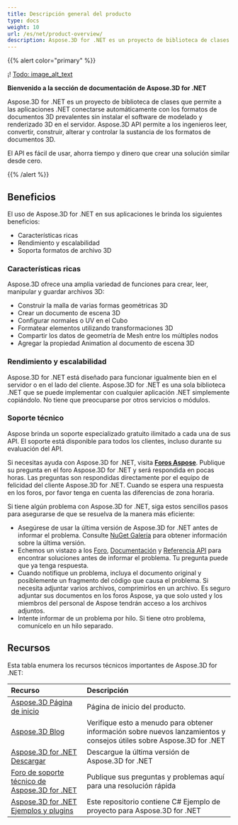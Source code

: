 ```yaml
---
title: Descripción general del producto
type: docs
weight: 10
url: /es/net/product-overview/
description: Aspose.3D for .NET es un proyecto de biblioteca de clases que permite a las aplicaciones .NET conectarse automáticamente con los formatos de documentos 3D prevalentes sin instalar el software de modelado y renderizado 3D en el servidor. Aspose.3D API permite a los ingenieros leer, convertir, construir, alterar y controlar la sustancia de los formatos de documentos 3D.
---
```

{{% alert color="primary" %}} 

¡! [Todo: image_alt_text](product-overview_1.png)

**Bienvenido a la sección de documentación de Aspose.3D for .NET**

Aspose.3D for .NET es un proyecto de biblioteca de clases que permite a las aplicaciones .NET conectarse automáticamente con los formatos de documentos 3D prevalentes sin instalar el software de modelado y renderizado 3D en el servidor. Aspose.3D API permite a los ingenieros leer, convertir, construir, alterar y controlar la sustancia de los formatos de documentos 3D.

El API es fácil de usar, ahorra tiempo y dinero que crear una solución similar desde cero.

{{% /alert %}} 
##  **Beneficios**
El uso de Aspose.3D for .NET en sus aplicaciones le brinda los siguientes beneficios:

- Características ricas
- Rendimiento y escalabilidad
- Soporta formatos de archivo 3D
###  **Características ricas**
Aspose.3D ofrece una amplia variedad de funciones para crear, leer, manipular y guardar archivos 3D:

- Construir la malla de varias formas geométricas 3D
- Crear un documento de escena 3D
- Configurar normales o UV en el Cubo
- Formatear elementos utilizando transformaciones 3D
- Compartir los datos de geometría de Mesh entre los múltiples nodos
- Agregar la propiedad Animation al documento de escena 3D
###  **Rendimiento y escalabilidad**
Aspose.3D for .NET está diseñado para funcionar igualmente bien en el servidor o en el lado del cliente. Aspose.3D for .NET es una sola biblioteca .NET que se puede implementar con cualquier aplicación .NET simplemente copiándolo. No tiene que preocuparse por otros servicios o módulos.
###  **Soporte técnico**
Aspose brinda un soporte especializado gratuito ilimitado a cada una de sus API. El soporte está disponible para todos los clientes, incluso durante su evaluación del API.

Si necesitas ayuda con Aspose.3D for .NET, visita [**Foros Aspose**](https://forum.aspose.com/). Publique su pregunta en el foro Aspose.3D for .NET y será respondida en pocas horas. Las preguntas son respondidas directamente por el equipo de felicidad del cliente Aspose.3D for .NET. Cuando se espera una respuesta en los foros, por favor tenga en cuenta las diferencias de zona horaria.

Si tiene algún problema con Aspose.3D for .NET, siga estos sencillos pasos para asegurarse de que se resuelva de la manera más eficiente:

- Asegúrese de usar la última versión de Aspose.3D for .NET antes de informar el problema. Consulte [NuGet Galería](https://www.nuget.org/packages/Aspose.3D) para obtener información sobre la última versión.
- Echemos un vistazo a los [Foro](https://forum.aspose.com/c/3d), [Documentación](/3d/es/net/) y [Referencia API](https://reference.aspose.com/3d/net) para encontrar soluciones antes de informar el problema. Tu pregunta puede que ya tenga respuesta.
- Cuando notifique un problema, incluya el documento original y posiblemente un fragmento del código que causa el problema. Si necesita adjuntar varios archivos, comprimirlos en un archivo. Es seguro adjuntar sus documentos en los foros Aspose, ya que solo usted y los miembros del personal de Aspose tendrán acceso a los archivos adjuntos.
- Intente informar de un problema por hilo. Si tiene otro problema, comunícelo en un hilo separado.
##  **Recursos**
Esta tabla enumera los recursos técnicos importantes de Aspose.3D for .NET:

|**Recurso**|**Descripción**|
| :- | :- |
|[Aspose.3D Página de inicio](https://products.aspose.com/3d/net/)|Página de inicio del producto.|
|[Aspose.3D Blog](https://blog.aspose.com/category/3d/)|Verifique esto a menudo para obtener información sobre nuevos lanzamientos y consejos útiles sobre Aspose.3D for .NET|
|[Aspose.3D for .NET Descargar](https://www.nuget.org/packages/Aspose.3d)|Descargue la última versión de Aspose.3D for .NET|
|[Foro de soporte técnico de Aspose.3D for .NET](https://forum.aspose.com/c/3d/18)|Publique sus preguntas y problemas aquí para una resolución rápida|
|[Aspose.3D for .NET Ejemplos y plugins](https://github.com/aspose-3d/Aspose.3D-for-.NET)|Este repositorio contiene C# Ejemplo de proyecto para Aspose.3D for .NET|

